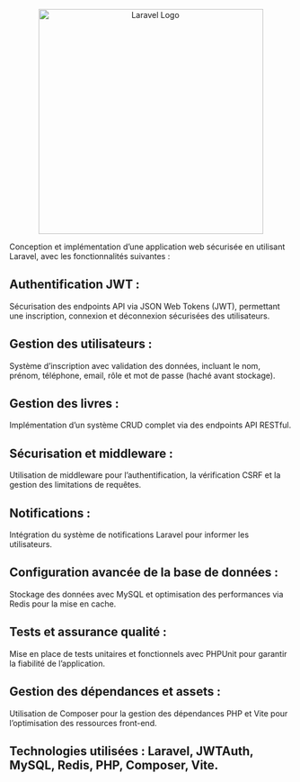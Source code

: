 <p align="center"><a href="https://laravel.com" target="_blank"><img src="https://raw.githubusercontent.com/laravel/art/master/logo-lockup/5%20SVG/2%20CMYK/1%20Full%20Color/laravel-logolockup-cmyk-red.svg" width="400" alt="Laravel Logo"></a></p>

<p align="center">
<p>Conception et implémentation d’une application web sécurisée en utilisant Laravel, avec les fonctionnalités suivantes :</p>
</p>

## Authentification JWT : 
Sécurisation des endpoints API via JSON Web Tokens (JWT), permettant une inscription, connexion et déconnexion sécurisées des utilisateurs.
    
## Gestion des utilisateurs :
Système d’inscription avec validation des données, incluant le nom, prénom, téléphone, email, rôle et mot de passe (haché avant stockage).
    
## Gestion des livres : 
Implémentation d’un système CRUD complet via des endpoints API RESTful.
    
## Sécurisation et middleware : 
Utilisation de middleware pour l’authentification, la vérification CSRF et la gestion des limitations de requêtes.
    
## Notifications : 
Intégration du système de notifications Laravel pour informer les utilisateurs.
    
## Configuration avancée de la base de données : 
Stockage des données avec MySQL et optimisation des performances via Redis pour la mise en cache.
    
## Tests et assurance qualité : 
Mise en place de tests unitaires et fonctionnels avec PHPUnit pour garantir la fiabilité de l’application.
    
## Gestion des dépendances et assets : 
Utilisation de Composer pour la gestion des dépendances PHP et Vite pour l’optimisation des ressources front-end.
    

## Technologies utilisées : Laravel, JWTAuth, MySQL, Redis, PHP, Composer, Vite.
